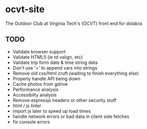 # ocvt-site

The Outdoor Club at Virginia Tech's (OCVT) front end for dolabra


## TODO

* Validate browser support
* Validate HTML5 (ie td valign, etc)
* Validate trip form date & time string data
* Don't use '+' to append vars into strings
* Remove old css/html cruft (waiting to finish everything else)
* Properly handle API being down
* Cache photos from gdrive
* Performance analysis
* Accessibilty analysis
* Remove expressjs headers or other security stuff
* html / js linter
* import js later to speed up load times
* handle network errors or bad data in client side fetches
* fix console errors
